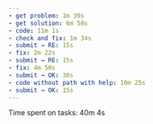 ```yaml
---
- get problem: 1m 39s
- get solution: 6m 58s
- code: 11m 1s
- check and fix: 1m 34s
- submit → RE: 15s
- fix: 2m 22s
- submit → RE: 15s
- fix: 4m 50s
- submit → OK: 30s
- code without path with help: 10m 25s
- submit → OK: 15s
---
```

Time spent on tasks: 40m 4s
